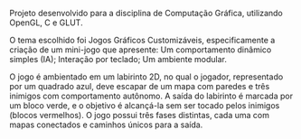 Projeto desenvolvido para a disciplina de Computação Gráfica, utilizando OpenGL, C e GLUT.

O tema escolhido foi Jogos Gráficos Customizáveis, especificamente a criação de um mini-jogo que apresente:
Um comportamento dinâmico simples (IA);
Interação por teclado;
Um ambiente modular.

O jogo é ambientado em um labirinto 2D, no qual o jogador, representado por um quadrado azul, deve escapar de um mapa com paredes e três inimigos com comportamento autônomo.
A saída do labirinto é marcada por um bloco verde, e o objetivo é alcançá-la sem ser tocado pelos inimigos (blocos vermelhos).
O jogo possui três fases distintas, cada uma com mapas conectados e caminhos únicos para a saída.
